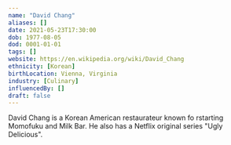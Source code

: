```yaml
---
name: "David Chang"
aliases: []
date: 2021-05-23T17:30:00
dob: 1977-08-05
dod: 0001-01-01
tags: []
website: https://en.wikipedia.org/wiki/David_Chang
ethnicity: [Korean]
birthLocation: Vienna, Virginia
industry: [Culinary]
influencedBy: []
draft: false
---
```


David Chang is a Korean American restaurateur known fo rstarting Momofuku and Milk Bar. He also has a Netflix original series "Ugly Delicious".
